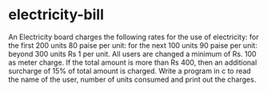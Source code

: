 # electricity-bill

An Electricity board charges the following rates for the use of electricity: for the first 200 units 80 paise per unit: for the next 100 units 90 paise per unit: beyond 300 units Rs 1 per unit. All users are changed a minimum of Rs. 100 as meter charge. If the total amount is more than Rs 400, then an additional surcharge of 15% of total amount is charged. Write a program in c to read the name of the user, number of units consumed and print out the charges.
